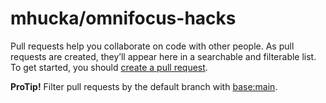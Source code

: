 # mhucka/omnifocus-hacks

Pull requests help you collaborate on code with other people. As pull requests are created, they’ll appear here in a searchable and filterable list. To get started, you should [create a pull request](https://github.com/mhucka/omnifocus-hacks/compare).

**ProTip!** Filter pull requests by the default branch with [base:main](https://github.com/mhucka/omnifocus-hacks/issues?q=is%3Apr+is%3Aopen+base%3Amain).

